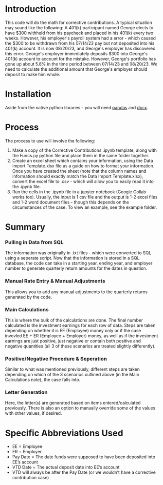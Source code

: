# Introduction
This code will do the math for corrective contributions. A typical situation may sound like the following:
A 401(k) participant named George elects to have $300 withheld from his paycheck and placed in his 401(k) every two weeks. However, his employer's payroll system had a
error - which caused the $300 to be withdrawn from his 07/14/23 pay but not deposited into his 401(k) account. It is now 08/20/23, and George's employer has discovered this error. George's employer immediately deposits $300 into George's 401(k) account to account for the mistake. However, George's portfolio has gone up about 5.8% in the time period between 07/14/23 and 08/20/23. We need to calculate the additional amount that George's employer should deposit to make him whole.

# Installation
Aside from the native python libraries - you will need [pandas](https://pypi.org/project/pandas/) and [docx](https://pypi.org/project/python-docx/).

# Process
The process to use will involve the following:
1. Make a copy of the Corrective Contributions .ipynb template, along with the Funcs.py python file and place them in the same folder together. 
2. Create an excel sheet which contains your information, using the Data Import Template.xlsx file as a guide on how to format your information. Once you have created the sheet (note that the column names and information should exactly match the Data Import Template.xlsx), convert the excel file to .csv - which will allow you to easily read it into the .ipynb file.
3. Run the cells in the .ipynb file in a jupyter notebook (Google Collab works too). Usually, the input is 1 csv file and the output is 1-2 excel files and 1-2 word document files - though this depends on the circumstances of the case. To view an example, see the example folder.

# Summary
### Pulling in Data from SQL
The information was originally in .txt files - which were converted to SQL using a seperate script. Now that the information is stored in a SQL database, the code can take in a starting year, ending year, and employer number to generate quarterly return amounts for the dates in question. 
### Manual Rate Entry & Manual Adjustments
This allows you to add any manual adjustments to the quarterly returns generated by the code. 
### Main Calculations
This is where the bulk of the calculations are done. The final number calculated is the investment earnings for each row of data. Steps are taken depending on whether it is EE (Employee) money only or if the case invovled EE + ER (Employee + Employer) money, as well as if the investment earnings are just positive, just negative or contain both positive and negative quantities (all 3 of these scenarios are treated slightly differently). 
### Positive/Negative Procedure & Seperation
Similar to what was mentioned previously, different steps are taken depending on which of the 3 scenarios outlined above (in the Main Calculations note), the case falls into.
### Letter Generation
Here, the letter(s) are generated based on items entered/calculated previously. There is also an option to manually override some of the values with other values, if desired.

# Specific Abbreviations Used
* EE = Employee
* ER = Employer
* Pay Date = The date funds were supposed to have been deposited into EE’s account
* VTD Date = The actual deposit date into EE’s account
* VTD will always be after the Pay Date (or we wouldn’t have a corrective contribution case)
